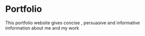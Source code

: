 # Portfolio
This portfolio website gives concise , persuasive and informative imformation about me and my work
